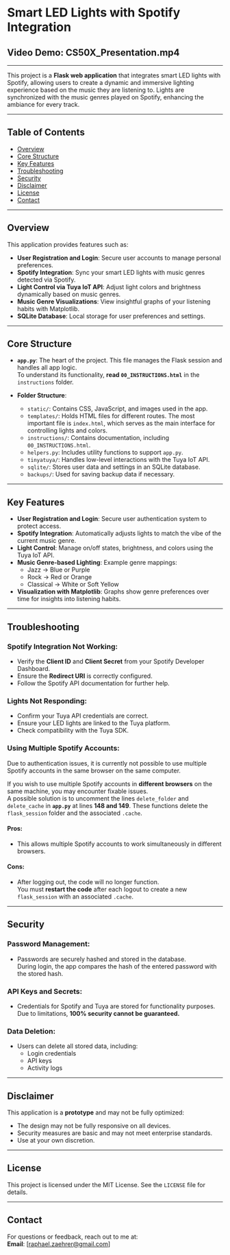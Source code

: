 # Smart LED Lights with Spotify Integration

## Video Demo: CS50X_Presentation.mp4

--- 

This project is a **Flask web application** that integrates smart LED lights with Spotify, allowing users to create a dynamic and immersive lighting experience based on the music they are listening to. Lights are synchronized with the music genres played on Spotify, enhancing the ambiance for every track.

---

## Table of Contents
- [Overview](#overview)
- [Core Structure](#core-structure)
- [Key Features](#key-features)
- [Troubleshooting](#troubleshooting)
- [Security](#security)
- [Disclaimer](#disclaimer)
- [License](#license)
- [Contact](#contact)

---

## Overview
This application provides features such as:
- **User Registration and Login**: Secure user accounts to manage personal preferences.
- **Spotify Integration**: Sync your smart LED lights with music genres detected via Spotify.
- **Light Control via Tuya IoT API**: Adjust light colors and brightness dynamically based on music genres.
- **Music Genre Visualizations**: View insightful graphs of your listening habits with Matplotlib.
- **SQLite Database**: Local storage for user preferences and settings.

---

## Core Structure
- **`app.py`**: The heart of the project. This file manages the Flask session and handles all app logic.  
   To understand its functionality, **read `00_INSTRUCTIONS.html`** in the `instructions` folder.
  
- **Folder Structure**:
  - `static/`: Contains CSS, JavaScript, and images used in the app.
  - `templates/`: Holds HTML files for different routes. The most important file is `index.html`, which serves as the main interface for controlling lights and colors.
  - `instructions/`: Contains documentation, including `00_INSTRUCTIONS.html`.
  - `helpers.py`: Includes utility functions to support `app.py`.
  - `tinyatuya/`: Handles low-level interactions with the Tuya IoT API.
  - `sqlite/`: Stores user data and settings in an SQLite database.
  - `backups/`: Used for saving backup data if necessary.

---

## Key Features
- **User Registration and Login**: Secure user authentication system to protect access.
- **Spotify Integration**: Automatically adjusts lights to match the vibe of the current music genre.
- **Light Control**: Manage on/off states, brightness, and colors using the Tuya IoT API.
- **Music Genre-based Lighting**: Example genre mappings:
  - Jazz → Blue or Purple
  - Rock → Red or Orange
  - Classical → White or Soft Yellow
- **Visualization with Matplotlib**: Graphs show genre preferences over time for insights into listening habits.

---

## Troubleshooting
### Spotify Integration Not Working:
- Verify the **Client ID** and **Client Secret** from your Spotify Developer Dashboard.
- Ensure the **Redirect URI** is correctly configured.
- Follow the Spotify API documentation for further help.

### Lights Not Responding:
- Confirm your Tuya API credentials are correct.
- Ensure your LED lights are linked to the Tuya platform.
- Check compatibility with the Tuya SDK.

### Using Multiple Spotify Accounts:
Due to authentication issues, it is currently not possible to use multiple Spotify accounts in the same browser on the same computer.

If you wish to use multiple Spotify accounts in **different browsers** on the same machine, you may encounter fixable issues.  
A possible solution is to uncomment the lines `delete_folder` and `delete_cache` in **`app.py`** at lines **148 and 149**. These functions delete the `flask_session` folder and the associated `.cache`.  

#### Pros:
- This allows multiple Spotify accounts to work simultaneously in different browsers.

#### Cons:
- After logging out, the code will no longer function.  
  You must **restart the code** after each logout to create a new `flask_session` with an associated `.cache`.

---

## Security
### Password Management:
- Passwords are securely hashed and stored in the database.  
  During login, the app compares the hash of the entered password with the stored hash.

### API Keys and Secrets:
- Credentials for Spotify and Tuya are stored for functionality purposes. Due to limitations, **100% security cannot be guaranteed.**

### Data Deletion:
- Users can delete all stored data, including:
  - Login credentials
  - API keys
  - Activity logs

---

## Disclaimer
This application is a **prototype** and may not be fully optimized:
- The design may not be fully responsive on all devices.
- Security measures are basic and may not meet enterprise standards.
- Use at your own discretion.

---

## License
This project is licensed under the MIT License. See the `LICENSE` file for details.

---

## Contact
For questions or feedback, reach out to me at:  
**Email**: [raphael.zaehrer@gmail.com]  
